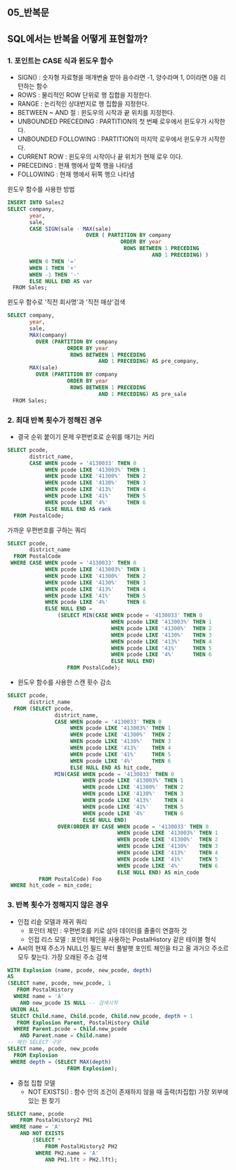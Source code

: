 ## 05_반복문

## SQL에서는 반복을 어떻게 표현할까?
### 1. 포인트는 CASE 식과 윈도우 함수

- SIGN() : 숫자형 자료형을 매개변술 받아 음수라면 -1, 양수라며 1, 0이라면 0을 리턴하는 함수
- ROWS : 물리적인 ROW 단위로 행 집합을 지정한다.
- RANGE : 논리적인 상대번지로 행 집합을 지정한다.
- BETWEEN ~ AND 절 : 윈도우의 시작과 끝 위치를 지정한다.
- UNBOUNDED PRECEDING : PARTITION의 첫 번째 로우에서 윈도우가 시작한다.
- UNBOUNDED FOLLOWING : PARTITION의 마지막 로우에서 윈도우가 시작한다.
- CURRENT ROW : 윈도우의 시작이나 끝 위치가 현재 로우 이다.
- PRECEDING : 현재 행에서 앞쪽 행을 나타냄
- FOLLOWING : 현재 행에서 뒤쪽 행으 나타냄

윈도우 함수를 사용한 방법
``` sql
INSERT INTO Sales2
SELECT company,
       year,
       sale,
       CASE SIGN(sale - MAX(sale)
                         OVER ( PARTITION BY company
                                    ORDER BY year
                                     ROWS BETWEEN 1 PRECEDING
                                              AND 1 PRECEDING) )
       WHEN 0 THEN '='
       WHEN 1 THEN '+'
       WHEN -1 THEN '-'
       ELSE NULL END AS var
　FROM Sales;
```
윈도우 함수로 '직전 회사명'과 '직전 매상'검색
``` sql
SELECT company,
       year,
       sale,
       MAX(company)
         OVER (PARTITION BY company
                   ORDER BY year
                    ROWS BETWEEN 1 PRECEDING
                             AND 1 PRECEDING) AS pre_company,
       MAX(sale)
         OVER (PARTITION BY company
                   ORDER BY year
                    ROWS BETWEEN 1 PRECEDING
                             AND 1 PRECEDING) AS pre_sale
　FROM Sales;
```

### 2. 최대 반복 횟수가 정해진 경우
- 결국 순위 붙이기 문제
우편번호로 순위를 매기는 커리
``` sql
SELECT pcode,
       district_name,
       CASE WHEN pcode = '4130033' THEN 0
            WHEN pcode LIKE '413003%' THEN 1
            WHEN pcode LIKE '41300%'  THEN 2
            WHEN pcode LIKE '4130%'   THEN 3
            WHEN pcode LIKE '413%'    THEN 4
            WHEN pcode LIKE '41%'     THEN 5
            WHEN pcode LIKE '4%'      THEN 6
            ELSE NULL END AS rank
  FROM PostalCode;
```

가까운 우편번호를 구하는 쿼리
``` sql
SELECT pcode,
       district_name
  FROM PostalCode
 WHERE CASE WHEN pcode = '4130033' THEN 0
            WHEN pcode LIKE '413003%' THEN 1
            WHEN pcode LIKE '41300%'  THEN 2
            WHEN pcode LIKE '4130%'   THEN 3
            WHEN pcode LIKE '413%'    THEN 4
            WHEN pcode LIKE '41%'     THEN 5
            WHEN pcode LIKE '4%'      THEN 6
            ELSE NULL END = 
                (SELECT MIN(CASE WHEN pcode = '4130033' THEN 0
                                 WHEN pcode LIKE '413003%' THEN 1
                                 WHEN pcode LIKE '41300%'  THEN 2
                                 WHEN pcode LIKE '4130%'   THEN 3
                                 WHEN pcode LIKE '413%'    THEN 4
                                 WHEN pcode LIKE '41%'     THEN 5
                                 WHEN pcode LIKE '4%'      THEN 6
                                 ELSE NULL END)
                   FROM PostalCode);
```

- 윈도우 함수를 사용한 스캔 횟수 감소
``` sql
SELECT pcode,
       district_name
  FROM (SELECT pcode,
               district_name,
               CASE WHEN pcode = '4130033' THEN 0
                    WHEN pcode LIKE '413003%' THEN 1
                    WHEN pcode LIKE '41300%'  THEN 2
                    WHEN pcode LIKE '4130%'   THEN 3
                    WHEN pcode LIKE '413%'    THEN 4
                    WHEN pcode LIKE '41%'     THEN 5
                    WHEN pcode LIKE '4%'      THEN 6
                    ELSE NULL END AS hit_code,
               MIN(CASE WHEN pcode = '4130033' THEN 0
                        WHEN pcode LIKE '413003%' THEN 1
                        WHEN pcode LIKE '41300%'  THEN 2
                        WHEN pcode LIKE '4130%'   THEN 3
                        WHEN pcode LIKE '413%'    THEN 4
                        WHEN pcode LIKE '41%'     THEN 5
                        WHEN pcode LIKE '4%'      THEN 6
                        ELSE NULL END) 
                OVER(ORDER BY CASE WHEN pcode = '4130033' THEN 0
                                   WHEN pcode LIKE '413003%' THEN 1
                                   WHEN pcode LIKE '41300%'  THEN 2
                                   WHEN pcode LIKE '4130%'   THEN 3
                                   WHEN pcode LIKE '413%'    THEN 4
                                   WHEN pcode LIKE '41%'     THEN 5
                                   WHEN pcode LIKE '4%'      THEN 6
                                   ELSE NULL END) AS min_code
          FROM PostalCode) Foo
 WHERE hit_code = min_code;
```

### 3. 반복 횟수가 정해지지 않은 경우
- 인접 리슽 모델과 재귀 쿼리
    - 포인터 체인 : 우편번호를 키로 삼아 데이터를 줄줄이 연결하 것
    - 인접 리스 모델 : 포인터 체인을 사용하는 PostalHistory 같은 테이블 형식
- A씨의 현재 주소가 NULL인 필드 부터 풀발햇 포인트 체인을 타고 올 과거으 주소르 모두 찾는다.
가장 오래된 주소 검색
``` sql
WITH Explosion (name, pcode, new_pcode, depth)
AS
(SELECT name, pcode, new_pcode, 1
   FROM PostalHistory
  WHERE name = 'A'
    AND new_pcode IS NULL -- 검색시작
 UNION ALL
 SELECT Child.name, Child.pcode, Child.new_pcode, depth + 1
   FROM Explosion Parent, PostalHistory Child
  WHERE Parent.pcode = Child.new_pcode
    AND Parent.name = Child.name)
-- 메인 SELECT 구문
SELECT name, pcode, new_pcode
  FROM Explosion
 WHERE depth = (SELECT MAX(depth)
                   FROM Explosion);
```

- 중첩 집합 모델 
    - NOT EXISTS() : 함수 안의 조건이 존재하지 않을 때 출력(차집합)
가장 외부에 있는 원 찾기
``` sql
SELECT name, pcode
    FROM PostalHistory2 PH1
 WHERE name = 'A'
    AND NOT EXISTS
        (SELECT *
            FROM PostalHistory2 PH2
         WHERE PH2.name = 'A'
            AND PH1.lft > PH2.lft);
```
